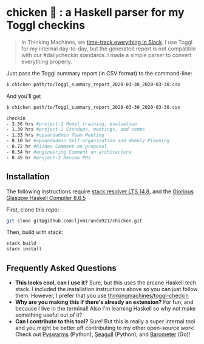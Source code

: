 # chicken :chicken: : a Haskell parser for my Toggl checkins

> In Thinking Machines, we [time-track everything in
> Slack](https://stories.thinkingmachin.es/time-tracking-dashboard/).  I use
> Toggl for my internal day-to-day, but the generated report is not compatible
> with our #dailycheckin standards.  I made a simple parser to convert everything
> properly.

Just pass the Toggl summary report (in CSV format) to the command-line:

```sh
$ chicken path/to/Toggl_summary_report_2020-03-30_2020-03-30.csv
```

And you'll get

```sh
$ chicken path/to/Toggl_summary_report_2020-03-30_2020-03-30.csv

checkin
- 3.56 hrs #project-1 Model training, evaluation 
- 1.39 hrs #project-1 Standups, meetings, and comms
- 1.33 hrs #opsandadmin Team Meeting
- 0.10 hr #opsandadmin Self-organization and Weekly Planning
- 0.72 hr #bizdev Comment on proposal
- 0.54 hr #engineering Comment on architecture
- 0.45 hr #project-2 Review PRs
```

## Installation

The following instructions require [stack resolver LTS
14.8](https://docs.haskellstack.org/en/stable/README/#the-haskell-tool-stack),
and the [Glorious Glasgow Haskell Compiler 8.6.5](https://www.haskell.org/ghc/)


First, clone this repo:

```sh
git clone git@github.com:ljvmiranda921/chicken.git
```

Then, build with stack:

```sh
stack build
stack install
```

## Frequently Asked Questions

- **This looks cool, can I use it?** Sure, but this uses the arcane Haskell
    tech stack. I included the installation instructions above so you can just
    follow them. However, I prefer that you use
    [thinkingmachines/toggl-checkin](https://github.com/thinkingmachines/toggl-checkin)
- **Why are you making this if there's already an extension?** For fun, and
   because I live in the terminal! Also I'm learning Haskell so why not make
   something useful out of it?  
- **Can I contribute to this tool?** Sure! But this is really a super internal
    tool and you might be better off contributing to my other open-source work!
    Check out [Pyswarms](https://github.com/ljvmiranda921/pyswarms) (Python),
    [Seagull](https://github.com/ljvmiranda921/seagull) (Python), and
    [Barometer](https://github.com/ljvmiranda921/burnout-barometer) (Go)!
